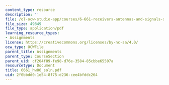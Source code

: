```yaml
---
content_type: resource
description: ''
file: /ol-ocw-studio-app/courses/6-661-receivers-antennas-and-signals-spring-2003/2f0bbdd01e548f75d236cee4bfddc264_6661_hw06_soln.pdf
file_size: 49849
file_type: application/pdf
learning_resource_types:
- Assignments
license: https://creativecommons.org/licenses/by-nc-sa/4.0/
ocw_type: OCWFile
parent_title: Assignments
parent_type: CourseSection
parent_uid: cf204f89-fe98-d76e-3584-85cbbe65507a
resourcetype: Document
title: 6661_hw06_soln.pdf
uid: 2f0bbdd0-1e54-8f75-d236-cee4bfddc264
---
```

